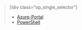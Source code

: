 > [!div class="op_single_selector"]
> * [Azure-Portal](../articles/devtest-lab/devtest-lab-create-template.md)
> * [PowerShell](../articles/devtest-lab/devtest-lab-create-custom-image-from-vhd-using-powershell.md)


<!--HONumber=Jan17_HO2-->


